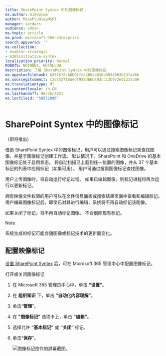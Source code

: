 ```yaml
---
title: SharePoint Syntex 中的图像标记
ms.author: mikeplum
author: MikePlumleyMSFT
manager: serdars
audience: admin
ms.topic: article
ms.prod: microsoft-365-enterprise
search.appverid: ''
ms.collection:
- enabler-strategic
- m365initiative-syntex
localization_priority: Normal
ROBOTS: NOINDEX, NOFOLLOW
description: 了解 SharePoint Syntex 中的图像标记
ms.openlocfilehash: 62055f8cb6b01fcd285aa01bb5934963b13fae6b
ms.sourcegitcommit: c2d752718aedf958db6b403cc12b972ed1215c00
ms.translationtype: MT
ms.contentlocale: zh-CN
ms.lasthandoff: 08/26/2021
ms.locfileid: "58552896"
---
```

# <a name="image-tagging-in-sharepoint-syntex"></a>SharePoint Syntex 中的图像标记

（即将推出）

借助 SharePoint Syntex 中的图像标记，用户可以通过搜索图像标记来查找图像，并基于图像标记创建工作流。 默认情况下，SharePoint 和 OneDrive 的基本图像标记处于启用状态。 将自动扫描已上载到任一位置的图像，并从 37 个基本标记的列表中应用标记（如果可用）。 用户可通过搜索图像标记查找图像。

用户上传图像时，将自动运行标记过程。 如果已编辑图像，则标记进程将再次运行以更新标记。

拥有映像文件权限的用户可以在文件信息面板或搜索结果页面中查看和编辑标记。 用户编辑图像标记后，即使已对其进行编辑，系统将不再自动标记该图像。

如果关闭了标记，将不再自动标记图像。 不会删除现有标记。

> [!NOTE]
> 系统生成的标记可能会随图像或标记技术的更新而变化。


## <a name="configure-image-tagging"></a>配置映像标记

[设置 SharePoint Syntex](set-up-content-understanding.md) 后，可在 Microsoft 365 管理中心中配置图像标记。  

打开或关闭图像标记

1. 在 Microsoft 365 管理员中心中，单击 **“设置”**。

2. 在 **组织知识** 下，单击 **“自动化内容理解”**。

3. 单击“**管理**”。

4. 在 **"图像标记"** 选项卡上，单击 **"编辑"**。

5. 选择允许 **“基本标记”** 或 **“关闭”** 标记。

6. 单击“**保存**”。

    ![图像标记控件的屏幕截图。](../media/content-understanding/sharepoint-syntex-image-tagging-control.png)
